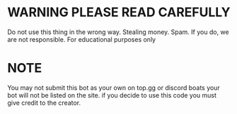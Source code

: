 # WARNING PLEASE READ CAREFULLY
Do not use this thing in the wrong way. Stealing money. Spam. If you do, we are not responsible. For educational purposes only


# NOTE
You may not submit this bot as your own on top.gg or discord boats your bot will not be listed on the site. if you decide to use this code you must give credit to the creator.